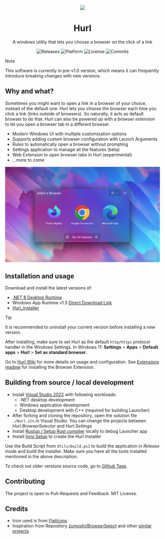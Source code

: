 <div align="center">
  <img width="130" src="Source/Hurl.BrowserSelector/Assets/internet.ico">
  
  <h1>Hurl</h1>
  
  <p align="center">A windows utility that lets you choose a browser on the click of a link</p>
  
  <p align="center">
    <a style="text-decoration:none" href="https://github.com/U-C-S/Hurl/releases">
      <img src="https://img.shields.io/github/v/release/u-c-s/hurl?color=red&label=latest%20version&style=flat-square" alt="Releases" />
    </a>
    <a style="text-decoration:none">
      <img src="https://img.shields.io/badge/platform-Windows%2010%20%26%2011-blue.svg?style=flat-square" alt="Platform" />
    </a>
    <a style="text-decoration:none">
      <img src="https://img.shields.io/github/license/u-c-s/hurl?style=flat-square" alt="License" />
    </a>
    <a style="text-decoration:none" href="https://github.com/U-C-S/Hurl/commits">
      <img src="https://img.shields.io/github/last-commit/u-c-s/hurl?color=orange&style=flat-square" alt="Commits" />
    </a>
  </p>
</div>

> [!NOTE]
> This software is currently in pre-v1.0 version, which means it can frequently introduce breaking changes with new versions.

## Why and what?

Sometimes you might want to open a link in a browser of your choice, instead of the default one. Hurl lets you choose the browser each time you click a link (links outside of browsers). So naturally, it acts as default browser to do that.
Hurl can also be powered up with a _browser extension_ to let you open a browser tab in a different browser.

- Modern Windows UI with multiple customization options
- Supports adding custom browser configuration with Launch Arguments
- Rules to automatically open a browser without prompting
- Settings application to manage all the features (beta)
- Web Extension to open browser tabs in Hurl (experimental)
- ...more to come

<p align="center">
  <img width="720" src="/Docs/Images/HurlMainWindow.png" />
</p>


## Installation and usage

Download and install the latest versions of:

- [.NET 8 Desktop Runtime](https://dotnet.microsoft.com/download/dotnet/8.0)
- Windows App Runtime v1.5 [Direct Download Link](https://aka.ms/windowsappsdk/1.5/latest/windowsappruntimeinstall-x64.exe)
- [Hurl_Installer](https://github.com/U-C-S/Hurl/releases/latest)

> [!TIP]
> It is recommended to uninstall your current version before installing a new version.

After installing, make sure to set Hurl as the default `http/https` protocol handler in the Windows Settings. In Windows 11: **Settings** > **Apps** > **Default apps** > **Hurl** > **Set as standard browser**.

Go to [Hurl Wiki](https://github.com/U-C-S/Hurl/wiki/) for more details on usage and configuration. See [Extensions readme](./Extensions/README.md) for installing the Browser Extension.

## Building from source / local development

- Install [Visual Studio 2022](https://visualstudio.microsoft.com/downloads/) with following workloads:
  - .NET desktop development
  - Windows application development
  - Desktop development with C++ (required for building Launcher)
- After forking and cloning the repository, open the solution file `./Hurl.sln` in Visual Studio. You can change the projects between _Hurl.BrowserSelector_ and _Hurl.Settings_
- Install [Rustup / Setup Rust complier](https://www.rust-lang.org/tools/install) locally to debug Launcher app
- Install [Inno Setup](https://jrsoftware.org/isdl.php) to create the Hurl Installer

Use the Build Script from `Utils/build.ps1` to build the application in _Release_ mode and build the installer. Make sure you have all the tools installed mentioned in the above description.

To check out older versions source code, go to [Github Tags](https://github.com/U-C-S/Hurl/tags).

## Contributing

The project is open to Pull-Requests and Feedback. MIT License.

## Credits

- Icon used is from [FlatIcons](https://www.flaticon.com/free-icon/internet_4861937)
- Inspiration from Repository [zumoshi/BrowserSelect](https://github.com/zumoshi/BrowserSelect) and other [similar projects](https://github.com/U-C-S/Hurl/issues/5)
